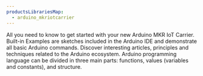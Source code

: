 ```yaml
---
productsLibrariesMap:
  - arduino_mkriotcarrier
---
```


<EssentialsColumn title="First Steps">
  <EssentialElement title="Quickstart Guide" type="tutorial" link="https://docs.arduino.cc/tutorials/mkr-iot-carrier-rev2/cheat-sheet">
    All you need to know to get started with your new Arduino MKR IoT Carrier.
  </EssentialElement>

</EssentialsColumn>

<EssentialsColumn title="Arduino Basics">
  <EssentialElement title="Built-in Examples" type="tutorial" link="/built-in-examples/">
    Built-in Examples are sketches included in the Arduino IDE and demonstrate all basic Arduino commands.
  </EssentialElement>
  <EssentialElement title="Learn" type="resource" link="/learn/">
    Discover interesting articles, principles and techniques related to the Arduino ecosystem.
  </EssentialElement>
  <EssentialElement title="Language References" type="resource" link="https://www.arduino.cc/reference/en/">
  Arduino programming language can be divided in three main parts: functions, values (variables and constants), and structure.
  </EssentialElement>
</EssentialsColumn>